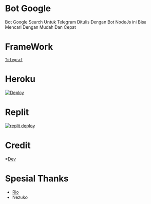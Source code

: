 # Bot Google 
Bot Google Search Untuk Telegram Ditulis Dengan Bot NodeJs ini Bisa Mencari Dengan Mudah Dan Cepat
# FrameWork
[`Telegraf`](https://github.com/telegraf/telegraf)

# Heroku
[![Deploy](https://www.herokucdn.com/deploy/button.svg)](https://heroku.com/deploy?template=https://github.com/fjgaming212/BotGoogle.git)

# Replit

[![replit deploy](https://replit.com/badge/github/fjgaming212/BotGoogle)](https://repl.it/github/fjgaming212/BotGoogle)


# Credit
*[Dev](t.me/FJ_GAMING)
# Spesial Thanks
* [Rio](t.me/riio00)
* Nezuko 
